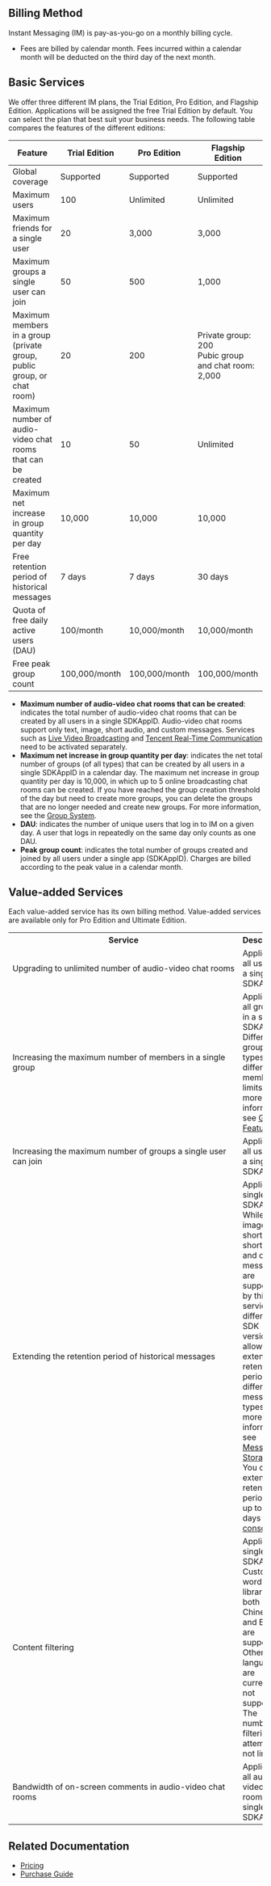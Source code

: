 ## Billing Method
Instant Messaging (IM) is pay-as-you-go on a monthly billing cycle.
- Fees are billed by calendar month. Fees incurred within a calendar month will be deducted on the third day of the next month.


## Basic Services
We offer three different IM plans, the Trial Edition, Pro Edition, and Flagship Edition. Applications will be assigned the free Trial Edition by default. You can select the plan that best suit your business needs. 
The following table compares the features of the different editions:

| Feature | Trial Edition | Pro Edition | Flagship Edition |
| ----------------- |---------- |----------------- | ------------------- |
| Global coverage | Supported | Supported | Supported |
| Maximum users | 100 | Unlimited | Unlimited |
| Maximum friends for a single user | 20 | 3,000 | 3,000 |
| Maximum groups a single user can join | 50 | 500 | 1,000 |
| Maximum members in a group (private group, public group, or chat room) | 20 | 200 | Private group: 200<br />Pubic group and chat room: 2,000 |
| Maximum number of audio-video chat rooms that can be created | 10 | 50 | Unlimited |
| Maximum net increase in group quantity per day | 10,000 | 10,000 | 10,000 |
| Free retention period of historical messages | 7 days | 7 days | 30 days |
| Quota of free daily active users (DAU) | 100/month | 10,000/month | 10,000/month |
| Free peak group count | 100,000/month | 100,000/month | 100,000/month |

- **Maximum number of audio-video chat rooms that can be created**: indicates the total number of audio-video chat rooms that can be created by all users in a single SDKAppID. Audio-video chat rooms support only text, image, short audio, and custom messages. Services such as [Live Video Broadcasting](https://intl.cloud.tencent.com/document/product/267) and [Tencent Real-Time Communication](https://intl.cloud.tencent.com/document/product/647) need to be activated separately.
- **Maximum net increase in group quantity per day**: indicates the net total number of groups (of all types) that can be created by all users in a single SDKAppID in a calendar day. The maximum net increase in group quantity per day is 10,000, in which up to 5 online broadcasting chat rooms can be created. If you have reached the group creation threshold of the day but need to create more groups, you can delete the groups that are no longer needed and create new groups. For more information, see the [Group System](https://intl.cloud.tencent.com/document/product/1047/33529).
- **DAU**: indicates the number of unique users that log in to IM on a given day. A user that logs in repeatedly on the same day only counts as one DAU.
- **Peak group count**: indicates the total number of groups created and joined by all users under a single app (SDKAppID). Charges are billed according to the peak value in a calendar month.

## Value-added Services
Each value-added service has its own billing method. Value-added services are available only for Pro Edition and Ultimate Edition.

<table>
     <tr>
         <th nowrap="nowrap">Service</th>  
         <th>Description</th> 
     </tr>
	 <tr>   
	     <td nowrap="nowrap">Upgrading to unlimited number of audio-video chat rooms</td>   
	     <td>Applies to all users in a single SDKAppID.</td>   
     </tr> 
	 <tr>   
	     <td>Increasing the maximum number of members in a single group</td>   
	     <td>Applies to all groups in a single SDKAppID. Different group types have different member limits. For more information, see <a href="https://intl.cloud.tencent.com/document/product/1047/33515">Group Features</a>.</td>   
     </tr> 
	 <tr>   
	     <td>Increasing the maximum number of groups a single user can join</td>   
	     <td>Applies to all users in a single SDKAppID.</td>   
     </tr> 
	 <tr>   
	     <td>Extending the retention period of historical messages</td>   
	     <td>Applies to a single SDKAppID.<br>While text, image, short audio, short video, and custom messages are supported by this service, different SDK versions allow you to extend the retention period for different message types. For more information, see <a href="https://intl.cloud.tencent.com/document/product/1047/33524">Message Storage</a>. You can extend the retention period to up to 360 days in the <a href="https://console.cloud.tencent.com/im">console</a>.</td>   
     </tr> 
	 <tr>   
	     <td>Content filtering</td>   
	     <td>Applies to a single SDKAppID.<br>Custom word libraries in both Chinese and English are supported. Other languages are currently not supported. The number of filtering attempts is not limited.</td>   
     </tr> 
	 <tr>   
	     <td>Bandwidth of on-screen comments in audio-video chat rooms</td>   
	     <td>Applies to all audio-video chat rooms in a single SDKAppID.</td>   
     </tr> 
</table>

## Related Documentation
- [Pricing](https://intl.cloud.tencent.com/document/product/1047/34350)
- [Purchase Guide](https://intl.cloud.tencent.com/document/product/1047/34351)
